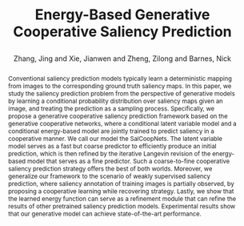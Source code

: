 ---
layout: pub
type: article
key: SalCoopNets
title: >
    Energy-Based Generative Cooperative Saliency Prediction
author: Zhang, Jing and Xie, Jianwen and Zheng, Zilong and Barnes, Nick 
arxiv: 2106.13389
abbr: AAAI'22
journal: The Thirty-Sixth AAAI Conference on Artificial Intelligence (AAAI)
year: 2022
award: Oral
selected: false
code: https://github.com/JingZhang617/SalCoopNets
abstract: >
    Conventional saliency prediction models typically learn
    a deterministic mapping from images to the corresponding
    ground truth saliency maps. In this paper, we study the
    saliency prediction problem from the perspective of generative models by learning a conditional probability distribution over saliency maps given an image, and treating the prediction as a sampling process. Specifically,
    we propose a generative cooperative saliency prediction
    framework based on the generative cooperative networks,
    where a conditional latent variable model and a conditional energy-based model are jointly trained to predict
    saliency in a cooperative manner. We call our model the
    SalCoopNets. The latent variable model serves as a fast
    but coarse predictor to efficiently produce an initial prediction, which is then refined by the iterative Langevin revision of the energy-based model that serves as a fine predictor. Such a coarse-to-fine cooperative saliency prediction strategy offers the best of both worlds. Moreover, we
    generalize our framework to the scenario of weakly supervised saliency prediction, where saliency annotation of
    training images is partially observed, by proposing a cooperative learning while recovering strategy. Lastly, we
    show that the learned energy function can serve as a refinement module that can refine the results of other pretrained saliency prediction models. Experimental results
    show that our generative model can achieve state-of-the-art
    performance.
bibtex: >
    @article{zhang2022energy,
        title = {Energy-Based Generative Cooperative Saliency Prediction},
        author = {Zhang, Jing and Xie, Jianwen and Zheng, Zilong and Barnes, Nick},
        journal={The Thirty-Sixth AAAI Conference on Artificial Intelligence (AAAI)},
        year = {2022}
    }
---